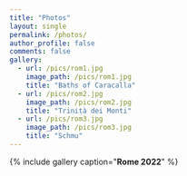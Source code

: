 ```yaml
---
title: "Photos"
layout: single
permalink: /photos/
author_profile: false
comments: false
gallery:
  - url: /pics/rom1.jpg
    image_path: /pics/rom1.jpg
    title: "Baths of Caracalla"
  - url: /pics/rom2.jpg
    image_path: /pics/rom2.jpg
    title: "Trinità dei Monti"
  - url: /pics/rom3.jpg
    image_path: /pics/rom3.jpg
    title: "Schmu"
---
```




{% include gallery caption="**Rome 2022**" %}
